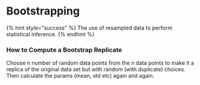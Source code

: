 # Bootstrapping

{% hint style="success" %}
The use of resampled data to perform statistical inference. 
{% endhint %}

### How to Compute a Bootstrap Replicate

Choose n number of random data points from the n data points to make it a replica of the original data set but with random \(with duplicate\) choices. Then calculate the params \(mean, std etc\) again and again.

